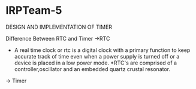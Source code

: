 # IRPTeam-5

DESIGN AND IMPLEMENTATION OF TIMER

Difference Between RTC and Timer
->RTC
* A real time clock or rtc is a digital clock with a primary function to keep accurate track of time even when a power supply is turned off or a device is placed in a low power mode.
*RTC's are comprised of a controller,oscillator and an embedded quartz crustal resonator.

-> Timer
